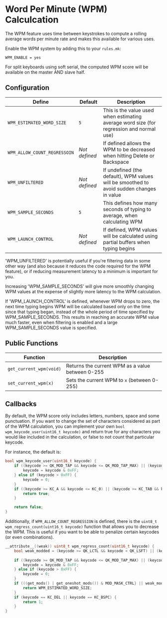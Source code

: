 # Word Per Minute (WPM) Calculcation

The WPM feature uses time between keystrokes to compute a rolling average words per minute rate and makes this available for various uses.

Enable the WPM system by adding this to your `rules.mk`:

    WPM_ENABLE = yes

For split keyboards using soft serial, the computed WPM score will be available on the master AND slave half.

## Configuration

| Define                       | Default       | Description                                                                              |
|------------------------------|---------------|------------------------------------------------------------------------------------------|
| `WPM_ESTIMATED_WORD_SIZE`    | `5`           | This is the value used when estimating average word size (for regression and normal use) |
| `WPM_ALLOW_COUNT_REGRESSOIN` | _Not defined_ | If defined allows the WPM to be decreased when hitting Delete or Backspace               |
| `WPM_UNFILTERED`             | _Not defined_ | If undefined (the default), WPM values will be smoothed to avoid sudden changes in value |
| `WPM_SAMPLE_SECONDS`         | `5`           | This defines how many seconds of typing to average, when calculating WPM                 |
| `WPM_LAUNCH_CONTROL`         | _Not defined_ | If defined, WPM values will be calculated using partial buffers when typing begins       |

'WPM_UNFILTERED' is potentially useful if you're filtering data in some other way (and also because it reduces the code required for the WPM feature), or if reducing measurement latency to a minimum is important for you.

Increasing 'WPM_SAMPLE_SECONDS' will give more smoothly changing WPM values at the expense of slightly more latency to the WPM calculation.

If 'WPM_LAUNCH_CONTROL' is defined, whenever WPM drops to zero, the next time typing begins WPM will be calculated based only on the time since that typing began, instead of the whole period of time specified by WPM_SAMPLE_SECONDS.  This results in reaching an accurate WPM value much faster, even when filtering is enabled and a large WPM_SAMPLE_SECONDS value is specified.

## Public Functions

|Function                  |Description                                       |
|--------------------------|--------------------------------------------------|
|`get_current_wpm(void)`   | Returns the current WPM as a value between 0-255 |
|`set_current_wpm(x)`      | Sets the current WPM to `x` (between 0-255)      |

## Callbacks

By default, the WPM score only includes letters, numbers, space and some punctuation.  If you want to change the set of characters considered as part of the WPM calculation, you can implement your own `bool wpm_keycode_user(uint16_t keycode)` and return true for any characters you would like included in the calculation, or false to not count that particular keycode.

For instance, the default is:

```c
bool wpm_keycode_user(uint16_t keycode) {
    if ((keycode >= QK_MOD_TAP && keycode <= QK_MOD_TAP_MAX) || (keycode >= QK_LAYER_TAP && keycode <= QK_LAYER_TAP_MAX) || (keycode >= QK_MODS && keycode <= QK_MODS_MAX)) {
        keycode = keycode & 0xFF;
    } else if (keycode > 0xFF) {
        keycode = 0;
    }
    if ((keycode >= KC_A && keycode <= KC_0) || (keycode >= KC_TAB && keycode <= KC_SLASH)) {
        return true;
    }

    return false;
}
```

Additionally, if `WPM_ALLOW_COUNT_REGRESSION` is defined, there is the `uint8_t wpm_regress_count(uint16_t keycode)` function that allows you to decrease the WPM. This is useful if you want to be able to penalize certain keycodes (or even combinations). 

```c
__attribute__((weak)) uint8_t wpm_regress_count(uint16_t keycode) {
    bool weak_modded = (keycode >= QK_LCTL && keycode < QK_LSFT) || (keycode >= QK_RCTL && keycode < QK_RSFT);
    
    if ((keycode >= QK_MOD_TAP && keycode <= QK_MOD_TAP_MAX) || (keycode >= QK_LAYER_TAP && keycode <= QK_LAYER_TAP_MAX) || (keycode >= QK_MODS && keycode <= QK_MODS_MAX)) {
        keycode = keycode & 0xFF;
    } else if (keycode > 0xFF) {
        keycode = 0;
    }
    if (((get_mods() | get_oneshot_mods()) & MOD_MASK_CTRL} || weak_modded) && (keycode == KC_DEL || keycode == KC_BSPC)) {
        return WPM_ESTIMATED_WORD_SIZE;
    }
    if (keycode == KC_DEL || keycode == KC_BSPC) {
        return 1;
    }
}
```
